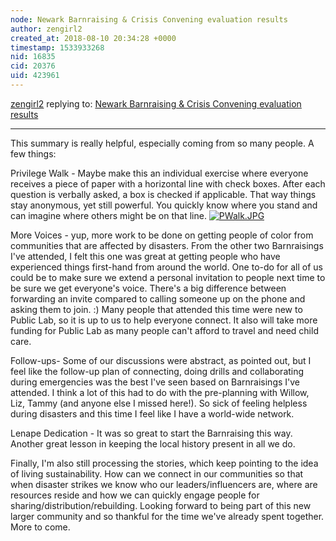 ```yaml
---
node: Newark Barnraising & Crisis Convening evaluation results
author: zengirl2
created_at: 2018-08-10 20:34:28 +0000
timestamp: 1533933268
nid: 16835
cid: 20376
uid: 423961
---
```




[zengirl2](../profile/zengirl2) replying to: [Newark Barnraising & Crisis Convening evaluation results](../notes/liz/08-06-2018/newark-barnraising-crisis-convening-evaluation-results)

----
This summary is really helpful, especially coming from so many people. A few things:

Privilege Walk - Maybe make this an individual exercise where everyone receives a piece of paper with a horizontal line with check boxes. After each question is verbally asked, a box is checked if applicable. That way things stay anonymous, yet still powerful. You quickly know where you stand and can imagine where others might be on that line. 
[![PWalk.JPG](/i/26153)](/i/26153)


More Voices - yup, more work to be done on getting people of color from communities that are affected by disasters. From the other two Barnraisings I've attended, I felt this one was great at getting people who have experienced things first-hand from around the world. One to-do for all of us could be to make sure we extend a personal invitation to people next time to be sure we get everyone's voice. There's a big difference between forwarding an invite compared to calling someone up on the phone and asking them to join. :) Many people that attended this time were new to Public Lab, so it is up to us to help everyone connect. It also will take more funding for Public Lab as many people can't afford to travel and need child care.

Follow-ups- Some of our discussions were abstract, as pointed out, but I feel like the follow-up plan of connecting, doing drills and collaborating during emergencies was the best I've seen based on Barnraisings I've attended. I think a lot of this had to do with the pre-planning with Willow, Liz, Tammy (and anyone else I missed here!). So sick of feeling helpless during disasters and this time I feel like I have a world-wide network.

Lenape Dedication - It was so great to start the Barnraising this way. Another great lesson in keeping the local history present in all we do.

Finally, I'm also still processing the stories, which keep pointing to the idea of living sustainability. How can we connect in our communities so that when disaster strikes we know who our leaders/influencers are, where are resources reside and how we can quickly engage people for sharing/distribution/rebuilding. Looking forward to being part of this new larger community and so thankful for the time we've already spent together. More to come.